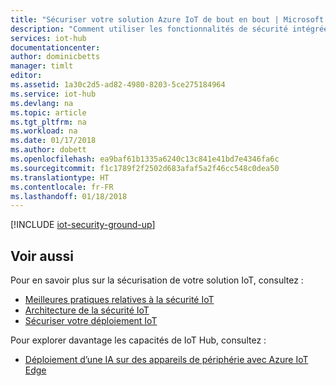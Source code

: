 ```yaml
---
title: "Sécuriser votre solution Azure IoT de bout en bout | Microsoft Docs"
description: "Comment utiliser les fonctionnalités de sécurité intégrée de Microsoft Azure IoT Hub et de Suite."
services: iot-hub
documentationcenter: 
author: dominicbetts
manager: timlt
editor: 
ms.assetid: 1a30c2d5-ad82-4980-8203-5ce275184964
ms.service: iot-hub
ms.devlang: na
ms.topic: article
ms.tgt_pltfrm: na
ms.workload: na
ms.date: 01/17/2018
ms.author: dobett
ms.openlocfilehash: ea9baf61b1335a6240c13c841e41bd7e4346fa6c
ms.sourcegitcommit: f1c1789f2f2502d683afaf5a2f46cc548c0dea50
ms.translationtype: HT
ms.contentlocale: fr-FR
ms.lasthandoff: 01/18/2018
---
```

[!INCLUDE [iot-security-ground-up](../../includes/iot-security-ground-up.md)]

## <a name="see-also"></a>Voir aussi
Pour en savoir plus sur la sécurisation de votre solution IoT, consultez :

* [Meilleures pratiques relatives à la sécurité IoT][lnk-security-best-practices]
* [Architecture de la sécurité IoT][lnk-security-architecture]
* [Sécuriser votre déploiement IoT][lnk-security-deployment]

Pour explorer davantage les capacités de IoT Hub, consultez :

* [Déploiement d’une IA sur des appareils de périphérie avec Azure IoT Edge][lnk-iotedge]

[lnk-security-best-practices]: iot-hub-security-best-practices.md
[lnk-security-architecture]: iot-hub-security-architecture.md
[lnk-security-deployment]: iot-hub-security-deployment.md

[lnk-iotedge]: ../iot-edge/tutorial-simulate-device-linux.md
